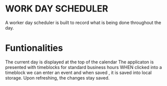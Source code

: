 # WORK DAY SCHEDULER


A worker day scheduler is built to record what is being done throughout the day.


# Funtionalities
 The current day is displayed at the top of the calendar
 The applicaton is presented with timeblocks for standard business hours
 WHEN  clicked into a timeblock we can enter an event and when saved , it is saved into local storage.
       Upon refreshing, the changes stay saved.



